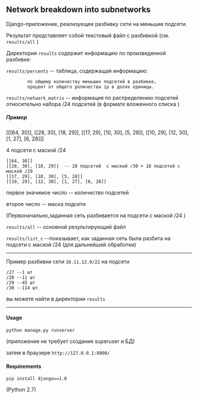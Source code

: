 Network breakdown into subnetworks
---------------------

Django-приложение, 
реализуещее разбивку сети на меньшие подсети.

Результат представляет собой текстовый файл с разбивкой
(см. `results/all` )

Директория `results` содержит  информацию по  произведенной разбивке:

`results/percents` --  таблица, содержащая информацию: 

			по общему количеству меньших подсетей в разбивке,
			процент от общего роличества ip в долях единицы.

`results/network_matrix` -- информация по распределению подсетей относительно набора /24 подсетей (в формате вложенного списка )

##### Пример

[[[64, 30]], [[28, 30], [18, 29]], [[17, 29], [10, 30], [5, 28]], [[10, 29], [12, 30], [1, 27], [6, 28]]]

4 подсети  с маской /24

	[[64, 30]]
	[[28, 30], [18, 29]]  -- 28 подсетей  с маской /30 + 18 подсетей с маской /29
	[[17, 29], [10, 30], [5, 28]]
	[[10, 29], [12, 30], [1, 27], [6, 28]]

первое значимое число -- количество подсетей

второе число  -- маска подсети

(Первоначально,заданная сеть разбивается на подсети с маской /24 )


`results/all` -- основной результирующий файл

`results/list_c` --показывает, как заданная сеть была разбита на подсети с маской /24
(для дальнейшей обработки) 

------------------------

Пример разбивки  сети `10.11.12.0/22`
на подсети

	/27 --1	шт
	/28 --11 шт
	/29 --45 шт
	/30 --114 шт

вы можете найти в директории `results`

------------------------


#### Usage

	python manage.py runserver

(приложение не требует создания superuser и БД)

затем в браузере `http://127.0.0.1:8000/`

#### Requirements

    pip install django==1.6

(Python 2.7)


